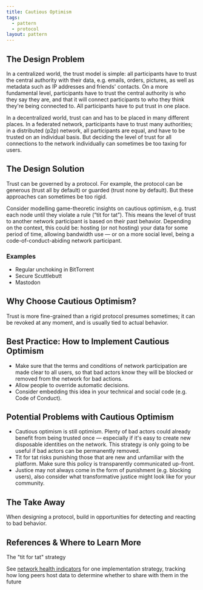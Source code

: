 ```yaml
---
title: Cautious Optimism
tags:
  - pattern
  - protocol
layout: pattern
---
```


## The Design Problem

In a centralized world, the trust model is simple: all participants have to
trust the central authority with their data, e.g. emails, orders, pictures, as
well as metadata such as IP addresses and friends' contacts. On a more
fundamental level, participants have to trust the central authority is who they
say they are, and that it will connect participants to who they think they're
being connected to. All participants have to put trust in one place.

In a decentralized world, trust can and has to be placed in many different
places. In a federated network, participants have to trust many authorities; in
a distributed (p2p) network, all participants are equal, and have to be trusted
on an individual basis. But deciding the level of trust for all connections to
the network individually can sometimes be too taxing for users.

## The Design Solution

Trust can be governed by a protocol. For example, the protocol can be generous
(trust all by default) or guarded (trust none by default). But these approaches
can sometimes be too rigid.

Consider modelling game-theoretic insights on cautious optimism, e.g. trust
each node until they violate a rule (“tit for tat”). This means the level of
trust to another network participant is based on their past behavior. Depending
on the context, this could be: hosting (or not hosting) your data for some
period of time, allowing bandwidth use — or on a more social level, being
a code-of-conduct-abiding network participant.

### Examples

- Regular unchoking in BitTorrent
- Secure Scuttlebutt
- Mastodon

## Why Choose Cautious Optimism?

Trust is more fine-grained than a rigid protocol presumes sometimes; it can be
revoked at any moment, and is usually tied to actual behavior.

## Best Practice: How to Implement Cautious Optimism

- Make sure that the terms and conditions of network participation are made
  clear to all users, so that bad actors know they will be blocked or removed
  from the network for bad actions.
- Allow people to override automatic decisions.
- Consider embedding this idea in your technical and social code (e.g. Code of Conduct).

## Potential Problems with Cautious Optimism

- Cautious optimism is still optimism. Plenty of bad actors could already benefit
  from being trusted once — especially if it's easy to create new disposable identities
  on the network. This strategy is only going to be useful if bad actors can be permanently removed.
- Tit for tat risks punishing those that are new and unfamiliar with the platform. Make sure this
  policy is transparently communicated up-front.
- Justice may not always come in the form of punishment (e.g. blocking users), also
  consider what transformative justice might look like for your community.

## The Take Away

When designing a protocol, build in opportunities for detecting and reacting to
bad behavior.

## References & Where to Learn More

The "tit for tat" strategy

See [network health indicators](patterns/network-health-indicator.md) for one implementation strategy, tracking how long peers host data to determine whether to share with them in the future
